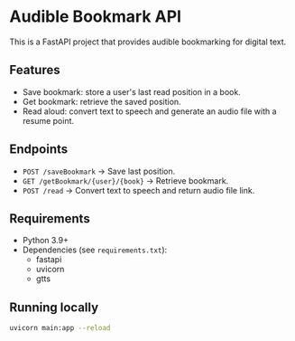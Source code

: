 # Audible Bookmark API

This is a FastAPI project that provides audible bookmarking for digital text.

## Features
- Save bookmark: store a user's last read position in a book.
- Get bookmark: retrieve the saved position.
- Read aloud: convert text to speech and generate an audio file with a resume point.

## Endpoints
- `POST /saveBookmark` → Save last position.
- `GET /getBookmark/{user}/{book}` → Retrieve bookmark.
- `POST /read` → Convert text to speech and return audio file link.

## Requirements
- Python 3.9+
- Dependencies (see `requirements.txt`):
  - fastapi
  - uvicorn
  - gtts

## Running locally
```bash
uvicorn main:app --reload
